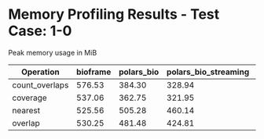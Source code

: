 # Memory Profiling Results - Test Case: 1-0

Peak memory usage in MiB

| Operation | bioframe | polars_bio | polars_bio_streaming | pyranges0 | pyranges1 |
|-----------|---|---|---|---|---|
| count_overlaps | 576.53 | 384.30 | 328.94 | 610.78 | 562.45 |
| coverage | 537.06 | 362.75 | 321.95 | 572.27 | 649.11 |
| nearest | 525.56 | 505.28 | 460.14 | 616.59 | 603.95 |
| overlap | 530.25 | 481.48 | 424.81 | 637.75 | 727.48 |
